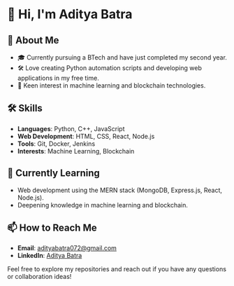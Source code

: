 # 👋 Hi, I'm Aditya Batra

## 🚀 About Me
- 🎓 Currently pursuing a BTech and have just completed my second year.
- 🛠️ Love creating Python automation scripts and developing web applications in my free time.
- 🤖 Keen interest in machine learning and blockchain technologies.

## 🛠 Skills
- **Languages**: Python, C++, JavaScript
- **Web Development**: HTML, CSS, React, Node.js
- **Tools**: Git, Docker, Jenkins
- **Interests**: Machine Learning, Blockchain

## 🌱 Currently Learning
- Web development using the MERN stack (MongoDB, Express.js, React, Node.js).
- Deepening knowledge in machine learning and blockchain.

## 📫 How to Reach Me
- **Email**: [adityabatra072@gmail.com](mailto:adityabatra@gmail.com)
- **LinkedIn**: [Aditya Batra](www.linkedin.com/in/adityabatra072)


Feel free to explore my repositories and reach out if you have any questions or collaboration ideas!
<!---
adityabatra072/adityabatra072 is a ✨ special ✨ repository because its `README.md` (this file) appears on your GitHub profile.
You can click the Preview link to take a look at your changes.
--->
